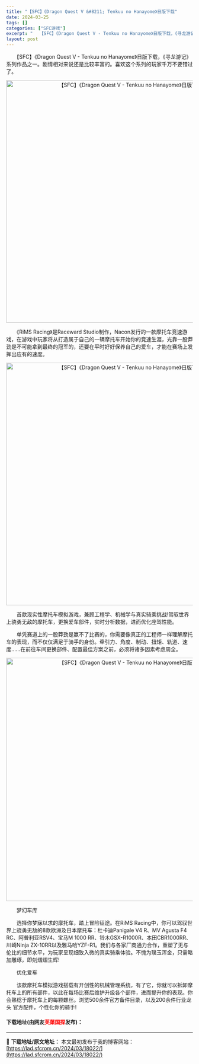 ```yaml
---
title: "【SFC】《Dragon Quest V &#8211; Tenkuu no Hanayome》日版下载"
date: 2024-03-25
tags: []
categories: ["SFC游戏"]
excerpt: "　　【SFC】《Dragon Quest V - Tenkuu no Hanayome》日版下载，《寻龙游记》系列作品之一。剧情相对来说还是比较丰富的。喜欢这个系列的玩家千万不要错过了。 　　《RiMS Racing》是Raceward Studio制作，Nacon发行的一款摩托车竞速游戏，在游戏中&hellip;"
layout: post
---
```


 <p>　　【SFC】《Dragon Quest V - Tenkuu no Hanayome》日版下载，《寻龙游记》系列作品之一。剧情相对来说还是比较丰富的。喜欢这个系列的玩家千万不要错过了。</p> <p align="center"><img align="" border="0" src="https://lad.sfcrom.cn/wp-content/uploads/2024/03/20240324_6600b5dec4d6b.png" width="655" alt="【SFC】《Dragon Quest V - Tenkuu no Hanayome》日版下载" /></p> <p>　　《RiMS Racing》是Raceward Studio制作，Nacon发行的一款摩托车竞速游戏，在游戏中玩家将从打造属于自己的一辆摩托车开始你的竞速生涯，光靠一股莽劲是不可能拿到最终的冠军的，还要在平时好好保养自己的爱车，才能在赛场上发挥出应有的速度。</p> <p align="center"><img align="" border="0" src="https://lad.sfcrom.cn/wp-content/uploads/2024/03/20240324_6600b5e01d3cf.png" width="655" alt="【SFC】《Dragon Quest V - Tenkuu no Hanayome》日版下载" /></p> <p>　　首款现实性摩托车模拟游戏，兼顾工程学、机械学与真实骑乘挑战!驾驭世界上骁勇无敌的摩托车，更换爱车部件，实时分析数据，进而优化座驾性能。</p> <p>　　单凭赛道上的一股莽劲是赢不了比赛的，你需要像真正的工程师一样理解摩托车的表现，而不仅仅满足于骑手的身份。牵引力、角度、制动、扭矩、轨道、速度&hellip;&hellip;在前往车间更换部件、配置最佳方案之前，必须将诸多因素考虑周全。</p> <p align="center"><img align="" border="0" src="https://lad.sfcrom.cn/wp-content/uploads/2024/03/20240324_6600b5e1761b0.png" width="657" alt="【SFC】《Dragon Quest V - Tenkuu no Hanayome》日版下载" /></p> <p>　　梦幻车库</p> <p>　　选择你梦寐以求的摩托车，踏上冒险征途。在RiMS Racing中，你可以驾驭世界上骁勇无敌的8款欧洲及日本摩托车：杜卡迪Panigale V4 R、MV Agusta F4 RC、阿普利亚RSV4、宝马M 1000 RR、铃木GSX-R1000R、本田CBR1000RR、川崎Ninja ZX-10RR以及雅马哈YZF-R1。我们与各家厂商通力合作，重塑了无与伦比的细节水平，为玩家呈现细致入微的真实骑乘体验。不愧为璞玉浑金，只需略加雕琢，即刻熠熠生辉!</p> <p>　　优化爱车</p> <p>　　该款摩托车模拟游戏搭载有开创性的机械管理系统，有了它，你就可以拆卸摩托车上的所有部件，以此在每场比赛后维护升级各个部件，进而提升你的表现。你会熟稔于摩托车上的每颗螺丝。浏览500余件官方备件目录，以及200余件行业龙头 官方配件，个性化你的骑手!</p> <p><h4>下载地址(由网友<font color="red">芙蕖国探</font>发布)：</h4></p> 

---
📖 **下载地址/原文地址：** 本文最初发布于我的博客网站：[https://lad.sfcrom.cn/2024/03/18022/](https://lad.sfcrom.cn/2024/03/18022/)
